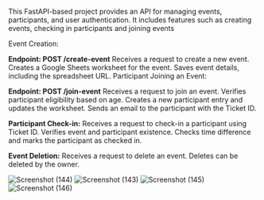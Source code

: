 This FastAPI-based project provides an API for managing events, participants, and user authentication. It includes features such as creating events, checking in participants and joining events

Event Creation:

**Endpoint: POST /create-event**
Receives a request to create a new event.
Creates a Google Sheets worksheet for the event.
Saves event details, including the spreadsheet URL.
Participant Joining an Event:

**Endpoint: POST /join-event**
Receives a request to join an event.
Verifies participant eligibility based on age.
Creates a new participant entry and updates the worksheet.
Sends an email to the participant with the Ticket ID.

**Participant Check-in:**
Receives a request to check-in a participant using Ticket ID.
Verifies event and participant existence.
Checks time difference and marks the participant as checked in.

**Event Deletion:**
Receives a request to delete an event.
Deletes can be deleted by the owner.

![Screenshot (144)](https://github.com/priyanka-gh/event-management/assets/72594113/88d600d5-71be-45ed-9eb7-4e5e85f54350)
![Screenshot (143)](https://github.com/priyanka-gh/event-management/assets/72594113/dc3748bf-2c47-4171-a3bb-0a61e51d1cba)
![Screenshot (145)](https://github.com/priyanka-gh/event-management/assets/72594113/a41afdcd-d9ba-4178-ba6c-b513707974e8)
![Screenshot (146)](https://github.com/priyanka-gh/event-management/assets/72594113/317fedc7-2998-40a1-9cd4-951feca3cd4a)
